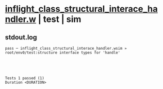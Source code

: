 # [inflight_class_structural_interace_handler.w](../../../../../examples/tests/valid/inflight_class_structural_interace_handler.w) | test | sim

## stdout.log
```log
pass ─ inflight_class_structural_interace_handler.wsim » root/env0/test:structure interface types for 'handle'
 




Tests 1 passed (1) 
Duration <DURATION>

```

